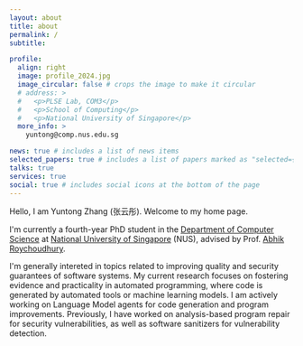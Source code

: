 ```yaml
---
layout: about
title: about
permalink: /
subtitle:

profile:
  align: right
  image: profile_2024.jpg
  image_circular: false # crops the image to make it circular
  # address: >
  #   <p>PLSE Lab, COM3</p>
  #   <p>School of Computing</p>
  #   <p>National University of Singapore</p>
  more_info: >
    yuntong@comp.nus.edu.sg

news: true # includes a list of news items
selected_papers: true # includes a list of papers marked as "selected={true}"
talks: true
services: true
social: true # includes social icons at the bottom of the page
---
```


Hello, I am Yuntong Zhang (张云彤). Welcome to my home page.

I'm currently a fourth-year PhD student in the [Department of Computer Science](https://www.comp.nus.edu.sg/cs/) at [National University of Singapore](https://www.nus.edu.sg/) (NUS), advised by Prof. [Abhik Roychoudhury](https://abhikrc.com/).

I'm generally intereted in topics related to improving quality and security guarantees of software systems. My current research focuses on fostering evidence and practicality in automated programming, where code is generated by automated tools or machine learning models. I am actively working on Language Model agents for code generation and program improvements. Previously, I have worked on analysis-based program repair for security vulnerabilities, as well as software sanitizers for vulnerability detection.

<!-- Feel free to send me email if you would like to have a chat! :smile: -->

<!-- Yuntong Zhang is currently a third-year PhD student at National University of Singapore, advised by Prof. Abhik Roychoudhury. Yuntong is generally interested in topics related to improving quality and security guarantees of software systems. His current research focuses on fostering evidence and practicality in automated programming, where code is generated by automated tools or machine learning models. He is actively working on Language Model agents for code generation and program improvements. Previously, he has worked on analysis-based program repair for security vulnerabilities, as well as software sanitizers for vulnerability detection. -->

<!--
Write your biography here. Tell the world about yourself. Link to your favorite [subreddit](http://reddit.com). You can put a picture in, too. The code is already in, just name your picture `prof_pic.jpg` and put it in the `img/` folder.

Put your address / P.O. box / other info right below your picture. You can also disable any of these elements by editing `profile` property of the YAML header of your `_pages/about.md`. Edit `_bibliography/papers.bib` and Jekyll will render your [publications page](/al-folio/publications/) automatically.

Link to your social media connections, too. This theme is set up to use [Font Awesome icons](https://fontawesome.com/) and [Academicons](https://jpswalsh.github.io/academicons/), like the ones below. Add your Facebook, Twitter, LinkedIn, Google Scholar, or just disable all of them. -->
